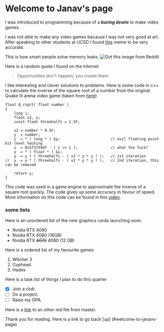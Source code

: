 # Welcome to Janav's page

I was introduced to programming because of a ***buring desire*** to make video games. 

I was not able to make any video games because I was not very good at art. After speaking to other students at UCSD I found [this](https://www.reddit.com/r/ProgrammerHumor/comments/u8j3lf/i_need_an_artist_friend/) meme to be very accurate.

This is how smart people solve memory leaks.
![Got this image from Reddit](https://i.redd.it/zyawehyvd5r91.jpg)

Here is a random quote I found on the internet 
> Opportunities don't happen, you create them

I like interesting and clever solutions to problems.
Here is some code in c++ to calculate the inverse of the square root of a number from the original Quake III arena video game (taken from [here](https://github.com/id-Software/Quake-III-Arena))
```
float Q_rsqrt( float number )
{
	long i;
	float x2, y;
	const float threehalfs = 1.5F;

	x2 = number * 0.5F;
	y  = number;
	i  = * ( long * ) &y;                       // evil floating point bit level hacking
	i  = 0x5f3759df - ( i >> 1 );               // what the fuck? 
	y  = * ( float * ) &i;
	y  = y * ( threehalfs - ( x2 * y * y ) );   // 1st iteration
//	y  = y * ( threehalfs - ( x2 * y * y ) );   // 2nd iteration, this can be removed

	return y;
}
```
This code was used in a game engine to approximate the inverse of a square root quickly. The code gives up some accuracy in favour of speed. 
More information on this code can be found in this [video](https://www.youtube.com/watch?v=p8u_k2LIZyo).

### some lists
Here is an unordered list of the new graphics cards launching soon.
- Nvidia RTX 4090
- Nvidia RTX 4080 (16GB)
- Nvidia RTX ~~4070~~ 4080 (12 GB)

Here is a ordered list of my favourite games
1. Witcher 3
2. Cuphead
3. Hades

Here is a task list of things I plan to do this quarter
- [X] Join a club.
- [ ] Do a project.
- [ ] Raise my GPA.

Here is a [link](/README.md) to an other md file from master.

Thank you for reading.
Here is a link to go back [up] (#welcome-to-janavs-page)



